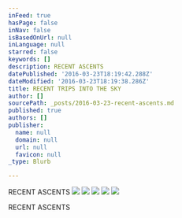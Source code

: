 ```yaml
---
inFeed: true
hasPage: false
inNav: false
isBasedOnUrl: null
inLanguage: null
starred: false
keywords: []
description: RECENT ASCENTS
datePublished: '2016-03-23T18:19:42.288Z'
dateModified: '2016-03-23T18:19:38.286Z'
title: RECENT TRIPS INTO THE SKY
author: []
sourcePath: _posts/2016-03-23-recent-ascents.md
published: true
authors: []
publisher:
  name: null
  domain: null
  url: null
  favicon: null
_type: Blurb

---
```

RECENT ASCENTS
![](https://the-grid-user-content.s3-us-west-2.amazonaws.com/cfe5f998-5bdf-455d-a76d-921fb363d7aa.jpg)
![](https://the-grid-user-content.s3-us-west-2.amazonaws.com/426c9b02-c3bf-4a3d-82c5-8420e160c6b6.jpg)
![](https://s3-us-west-2.amazonaws.com/the-grid-img/p/32c3b1dd8b2490c9fba9ee8a39c88c17667ae7c9.jpg)
![](https://the-grid-user-content.s3-us-west-2.amazonaws.com/cd060f3f-0e5d-43e7-bd96-040d9a885696.jpg)
![](https://the-grid-user-content.s3-us-west-2.amazonaws.com/31f268a8-101c-40ce-94c7-40cf03dd0409.jpg)

RECENT ASCENTS